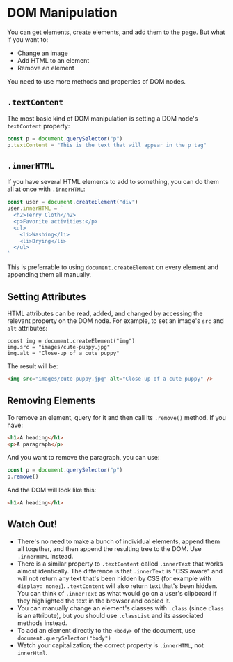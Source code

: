 # DOM Manipulation

You can get elements, create elements, and add them to the page. But what if you want to:

* Change an image
* Add HTML to an element
* Remove an element

You need to use more methods and properties of DOM nodes.

## `.textContent`

The most basic kind of DOM manipulation is setting a DOM node's `textContent` property:

```js
const p = document.querySelector("p")
p.textContent = "This is the text that will appear in the p tag"
```

## `.innerHTML`

If you have several HTML elements to add to something, you can do them all at once with `.innerHTML`:

```js
const user = document.createElement("div")
user.innerHTML = `
  <h2>Terry Cloth</h2>
  <p>Favorite activities:</p>
  <ul>
    <li>Washing</li>
    <li>Drying</li>
  </ul>
`
```

This is preferrable to using `document.createElement` on every element and appending them all manually.

## Setting Attributes

HTML attributes can be read, added, and changed by accessing the relevant property on the DOM node. For example, to set an image's `src` and `alt` attributes:

```
const img = document.createElement("img")
img.src = "images/cute-puppy.jpg"
img.alt = "Close-up of a cute puppy"
```

The result will be:

```html
<img src="images/cute-puppy.jpg" alt="Close-up of a cute puppy" />
```

## Removing Elements

To remove an element, query for it and then call its `.remove()` method. If you have:

```html
<h1>A heading</h1>
<p>A paragraph</p>
```

And you want to remove the paragraph, you can use:

```js
const p = document.querySelector("p")
p.remove()
```

And the DOM will look like this:

```html
<h1>A heading</h1>
```

## Watch Out!

* There's no need to make a bunch of individual elements, append them all together, and then append the resulting tree to the DOM. Use `.innerHTML` instead.
* There is a similar property to `.textContent` called `.innerText` that works almost identically. The difference is that `.innerText` is "CSS aware" and will not return any text that's been hidden by CSS (for example with `display: none;`). `.textContent` will also return text that's been hidden. You can think of `.innerText` as what would go on a user's clipboard if they highlighted the text in the browser and copied it.
* You can manually change an element's classes with `.class` (since `class` is an attribute), but you should use `.classList` and its associated methods instead.
* To add an element directly to the `<body>` of the document, use `document.querySelector("body")`
* Watch your capitalization; the correct property is `.innerHTML`, not `innerHtml`.
